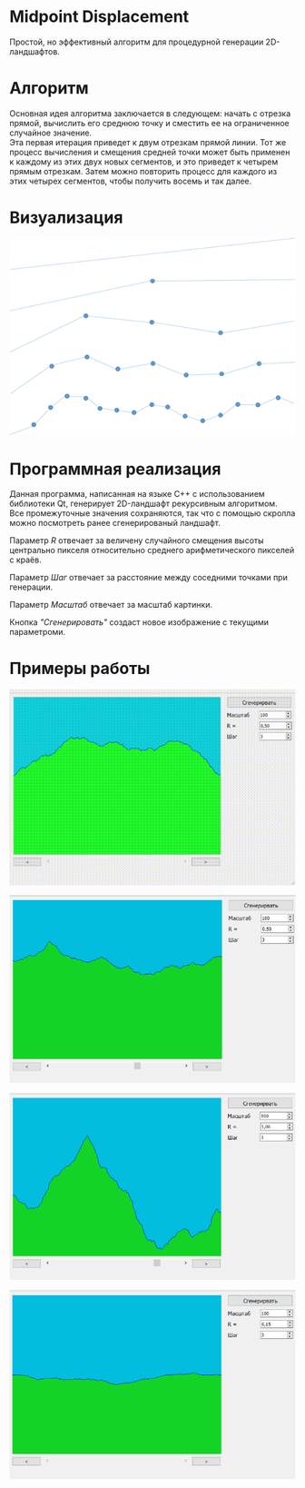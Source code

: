 # Midpoint Displacement

Простой, но эффективный алгоритм для процедурной генерации 2D-ландшафтов.

# Алгоритм

Основная идея алгоритма заключается в следующем: начать с отрезка прямой, вычислить его среднюю точку и сместить ее на ограниченное случайное значение.    
Эта первая итерация приведет к двум отрезкам прямой линии. Тот же процесс вычисления и смещения средней точки может быть применен к каждому из этих двух новых сегментов, и это приведет к четырем прямым отрезкам. Затем можно повторить процесс для каждого из этих четырех сегментов, чтобы получить восемь и так далее.    

# Визуализация

![Визуализация](https://raw.githubusercontent.com/Sergkon99/midpoint_displacement/master/img/md.png "Орк")

# Программная реализация

Данная программа, написанная на языке C++ с использованием библиотеки Qt, генерирует 2D-ландшафт рекурсивным алгоритмом.    
Все промежуточные значения сохраняются, так что с помощью скролла можно посмотреть ранее сгенерированый ландшафт.

Параметр _R_ отвечает за величену случайного смещения высоты центрально пикселя относительно среднего арифметического пикселей с краёв.

Параметр _Шаг_ отвечает за расстояние между соседними точками при генерации.

Параметр _Масштаб_ отвечает за масштаб картинки.

Кнопка _"Сгенерировать"_ создаст новое изображение с текущими параметроми.

# Примеры работы

![Пример gif](https://raw.githubusercontent.com/Sergkon99/midpoint_displacement/master/img/example.gif "Орк")

![Пример 1](https://raw.githubusercontent.com/Sergkon99/midpoint_displacement/master/img/9.png "Орк")

![Пример 2](https://raw.githubusercontent.com/Sergkon99/midpoint_displacement/master/img/10.png "Орк")

![Пример 3](https://raw.githubusercontent.com/Sergkon99/midpoint_displacement/master/img/11.png "Орк")
